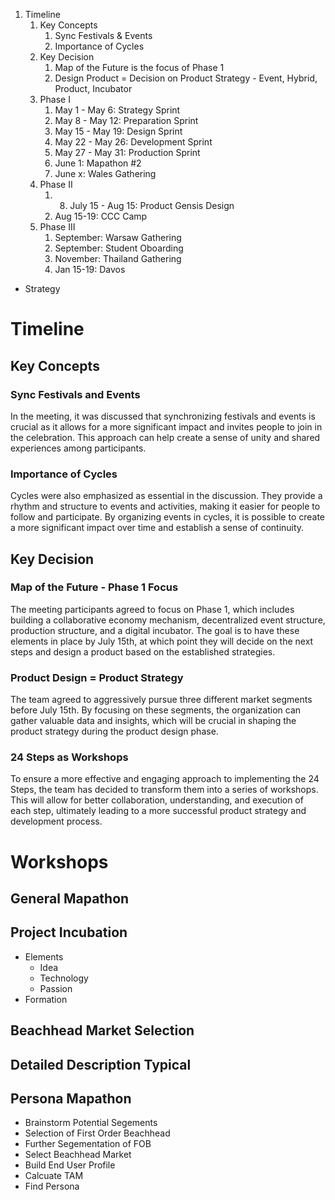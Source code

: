1. Timeline
	1. Key Concepts
		1. Sync Festivals & Events
		2. Importance of Cycles
	2. Key Decision
		1. Map of the Future is the focus of Phase 1
		2. Design Product = Decision on Product Strategy - Event, Hybrid, Product, Incubator
	3. Phase I
		1. May 1 - May 6: Strategy Sprint
		2. May 8 - May 12: Preparation Sprint
		3. May 15 - May 19: Design Sprint
		4. May 22 - May 26: Development Sprint
		5. May 27 - May 31: Production Sprint
		6. June 1: Mapathon #2
		7. June x: Wales Gathering
	4. Phase II
		1. 8. July 15 - Aug 15: Product Gensis Design
		2. Aug 15-19: CCC Camp
	5. Phase III
		1. September: Warsaw Gathering
		2. September: Student Oboarding
		3. November: Thailand Gathering
		4. Jan 15-19: Davos

- Strategy

# Timeline
## Key Concepts
### Sync Festivals and Events

In the meeting, it was discussed that synchronizing festivals and events is crucial as it allows for a more significant impact and invites people to join in the celebration. This approach can help create a sense of unity and shared experiences among participants.

### Importance of Cycles

Cycles were also emphasized as essential in the discussion. They provide a rhythm and structure to events and activities, making it easier for people to follow and participate. By organizing events in cycles, it is possible to create a more significant impact over time and establish a sense of continuity.

## Key Decision
### Map of the Future - Phase 1 Focus

The meeting participants agreed to focus on Phase 1, which includes building a collaborative economy mechanism, decentralized event structure, production structure, and a digital incubator. The goal is to have these elements in place by July 15th, at which point they will decide on the next steps and design a product based on the established strategies.

### Product Design = Product Strategy

The team agreed to aggressively pursue three different market segments before July 15th. By focusing on these segments, the organization can gather valuable data and insights, which will be crucial in shaping the product strategy during the product design phase.
### 24 Steps as Workshops

To ensure a more effective and engaging approach to implementing the 24 Steps, the team has decided to transform them into a series of workshops. This will allow for better collaboration, understanding, and execution of each step, ultimately leading to a more successful product strategy and development process.



# Workshops

## General Mapathon

## Project Incubation
- Elements
	- Idea
	- Technology
	- Passion
- Formation

## Beachhead Market Selection
## Detailed Description Typical 

## Persona Mapathon
- Brainstorm Potential Segements
- Selection of First Order Beachhead
- Further Segementation of FOB
- Select Beachhead Market
- Build End User Profile
- Calcuate TAM
- Find Persona